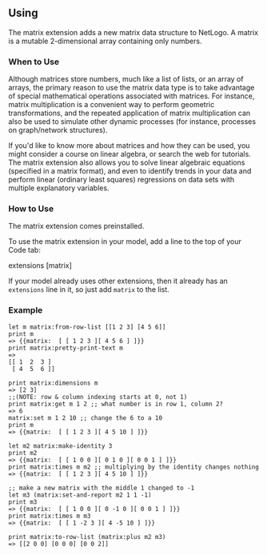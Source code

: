 ## Using

The matrix extension adds a new matrix data structure to NetLogo.
A matrix is a mutable 2-dimensional array containing only numbers.

### When to Use

Although matrices store numbers, much like a list of lists, or an
array of arrays, the primary reason to use the matrix data type is to
take advantage of special mathematical operations associated with
matrices. For instance, matrix multiplication is a convenient way to
perform geometric transformations, and the repeated application of
matrix multiplication can also be used to simulate other dynamic
processes (for instance, processes on graph/network structures).

If you'd like to know more about matrices and how they can be
used, you might consider a course on linear algebra, or search the
web for tutorials. The matrix extension also allows you to solve
linear algebraic equations (specified in a matrix format), and even
to identify trends in your data and perform linear (ordinary least
squares) regressions on data sets with multiple explanatory
variables.

### How to Use

The matrix extension comes preinstalled.

To use the matrix extension in your model, add a line to the top of your Code tab:

extensions [matrix]

If your model already uses other extensions, then it already has an
`extensions` line in it, so just add `matrix` to the list.

### Example

```NetLogo
let m matrix:from-row-list [[1 2 3] [4 5 6]]
print m
=> {{matrix:  [ [ 1 2 3 ][ 4 5 6 ] ]}}
print matrix:pretty-print-text m
=>
[[ 1  2  3 ]
 [ 4  5  6 ]]

print matrix:dimensions m
=> [2 3]
;;(NOTE: row & column indexing starts at 0, not 1)
print matrix:get m 1 2 ;; what number is in row 1, column 2?
=> 6
matrix:set m 1 2 10 ;; change the 6 to a 10
print m
=> {{matrix:  [ [ 1 2 3 ][ 4 5 10 ] ]}}

let m2 matrix:make-identity 3
print m2
=> {{matrix:  [ [ 1 0 0 ][ 0 1 0 ][ 0 0 1 ] ]}}
print matrix:times m m2 ;; multiplying by the identity changes nothing
=> {{matrix:  [ [ 1 2 3 ][ 4 5 10 ] ]}}

;; make a new matrix with the middle 1 changed to -1
let m3 (matrix:set-and-report m2 1 1 -1)
print m3
=> {{matrix:  [ [ 1 0 0 ][ 0 -1 0 ][ 0 0 1 ] ]}}
print matrix:times m m3
=> {{matrix:  [ [ 1 -2 3 ][ 4 -5 10 ] ]}}

print matrix:to-row-list (matrix:plus m2 m3)
=> [[2 0 0] [0 0 0] [0 0 2]]
```
